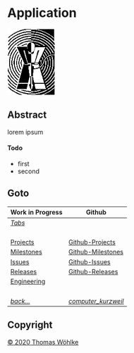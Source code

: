 # Application

![Application Logo](img/phasenraum_logo.gif)

## Abstract
lorem ipsum

#### Todo
* first
* second

## Goto

| Work in Progress | Github                          |
|------------------|---------------------------------|
| *[Tabs](../tabs/TABS.md)* | &nbsp; |
| &nbsp; | &nbsp; |
| [Projects](../../src/main/site/markdown/PROJECTS.md)       | [Github-Projects](https://github.com/Computer-Kurzweil/computer_kurzweil/projects) |
| [Milestones](../../src/main/site/markdown/MILESTONES.md)   | [Github-Milestones](https://github.com/Computer-Kurzweil/computer_kurzweil/milestones) |
| [Issues](../../src/main/site/markdown/ISSUES.md)           | [Github-Issues](https://github.com/Computer-Kurzweil/computer_kurzweil/issues) |
| [Releases](../../src/main/site/markdown/RELEASES.md)       | [Github-Releases](https://github.com/Computer-Kurzweil/computer_kurzweil/releases) |
| [Engineering](../../src/main/site/markdown/ENGINEERING.md) | &nbsp; |
| &nbsp; | &nbsp; |
| *[back...](../../README.md)* | *[computer_kurzweil](https://github.com/Computer-Kurzweil/computer_kurzweil)* |

## Copyright
[&copy; 2020 Thomas W&ouml;hlke](../../src/main/site/markdown/LICENSE.code.md)

